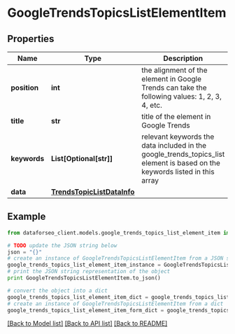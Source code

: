 # GoogleTrendsTopicsListElementItem


## Properties

Name | Type | Description | Notes
------------ | ------------- | ------------- | -------------
**position** | **int** | the alignment of the element in Google Trends can take the following values: 1, 2, 3, 4, etc. | [optional] 
**title** | **str** | title of the element in Google Trends | [optional] 
**keywords** | **List[Optional[str]]** | relevant keywords the data included in the google_trends_topics_list element is based on the keywords listed in this array | [optional] 
**data** | [**TrendsTopicListDataInfo**](TrendsTopicListDataInfo.md) |  | [optional] 

## Example

```python
from dataforseo_client.models.google_trends_topics_list_element_item import GoogleTrendsTopicsListElementItem

# TODO update the JSON string below
json = "{}"
# create an instance of GoogleTrendsTopicsListElementItem from a JSON string
google_trends_topics_list_element_item_instance = GoogleTrendsTopicsListElementItem.from_json(json)
# print the JSON string representation of the object
print GoogleTrendsTopicsListElementItem.to_json()

# convert the object into a dict
google_trends_topics_list_element_item_dict = google_trends_topics_list_element_item_instance.to_dict()
# create an instance of GoogleTrendsTopicsListElementItem from a dict
google_trends_topics_list_element_item_form_dict = google_trends_topics_list_element_item.from_dict(google_trends_topics_list_element_item_dict)
```
[[Back to Model list]](../README.md#documentation-for-models) [[Back to API list]](../README.md#documentation-for-api-endpoints) [[Back to README]](../README.md)


